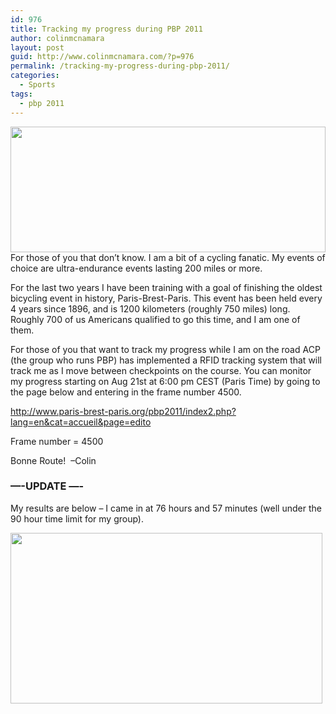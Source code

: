 ```yaml
---
id: 976
title: Tracking my progress during PBP 2011
author: colinmcnamara
layout: post
guid: http://www.colinmcnamara.com/?p=976
permalink: /tracking-my-progress-during-pbp-2011/
categories:
  - Sports
tags:
  - pbp 2011
---
```

[<img class="aligncenter  wp-image-1032" title="paris-brest-paris-postcards" src="http://www.colinmcnamara.com/wp-content/uploads/2011/08/paris-brest-paris-postcards-1024x409.jpg" alt="" width="504" height="201" />][1]For those of you that don&#8217;t know. I am a bit of a cycling fanatic. My events of choice are ultra-endurance events lasting 200 miles or more.

For the last two years I have been training with a goal of finishing the oldest bicycling event in history, Paris-Brest-Paris. This event has been held every 4 years since 1896, and is 1200 kilometers (roughly 750 miles) long. Roughly 700 of us Americans qualified to go this time, and I am one of them.

For those of you that want to track my progress while I am on the road ACP (the group who runs PBP) has implemented a RFID tracking system that will track me as I move between checkpoints on the course. You can monitor my progress starting on Aug 21st at 6:00 pm CEST (Paris Time) by going to the page below and entering in the frame number 4500.

<a href="http://www.paris-brest-paris.org/pbp2011/index2.php?lang=en&cat=accueil&page=edito" target="_blank">http://www.paris-brest-paris.org/pbp2011/index2.php?lang=en&cat=accueil&page=edito</a>

Frame number = 4500

Bonne Route!  &#8211;Colin

### &#8212;-UPDATE &#8212;-

My results are below &#8211; I came in at 76 hours and 57 minutes (well under the 90 hour time limit for my group).

[<img class="aligncenter  wp-image-1035" title="pbp-resultsjj" src="http://www.colinmcnamara.com/wp-content/uploads/2011/08/pbp-resultsjj.jpg" alt="" width="499" height="273" />][2]

 [1]: http://www.colinmcnamara.com/wp-content/uploads/2011/08/paris-brest-paris-postcards.jpg
 [2]: http://www.colinmcnamara.com/wp-content/uploads/2011/08/pbp-resultsjj.jpg